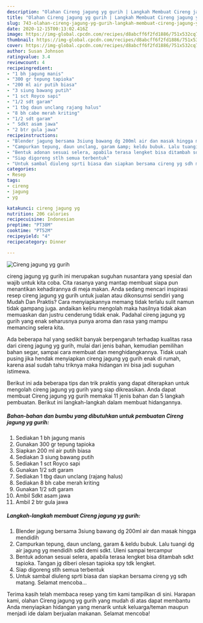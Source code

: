 ```yaml
---
description: "Olahan Cireng jagung yg gurih | Langkah Membuat Cireng jagung yg gurih Yang Enak Dan Lezat"
title: "Olahan Cireng jagung yg gurih | Langkah Membuat Cireng jagung yg gurih Yang Enak Dan Lezat"
slug: 743-olahan-cireng-jagung-yg-gurih-langkah-membuat-cireng-jagung-yg-gurih-yang-enak-dan-lezat
date: 2020-12-15T00:13:02.416Z
image: https://img-global.cpcdn.com/recipes/d8abcff6f2fd1886/751x532cq70/cireng-jagung-yg-gurih-foto-resep-utama.jpg
thumbnail: https://img-global.cpcdn.com/recipes/d8abcff6f2fd1886/751x532cq70/cireng-jagung-yg-gurih-foto-resep-utama.jpg
cover: https://img-global.cpcdn.com/recipes/d8abcff6f2fd1886/751x532cq70/cireng-jagung-yg-gurih-foto-resep-utama.jpg
author: Susan Johnson
ratingvalue: 3.4
reviewcount: 4
recipeingredient:
- "1 bh jagung manis"
- "300 gr tepung tapioka"
- "200 ml air putih biasa"
- "3 siung bawang putih"
- "1 sct Royco sapi"
- "1/2 sdt garam"
- "1 tbg daun unclang rajang halus"
- "8 bh cabe merah kriting"
- "1/2 sdt garam"
- " Sdkt asam jawa"
- "2 btr gula jawa"
recipeinstructions:
- "Blender jagung bersama 3siung bawang dg 200ml air dan masak hingga mendidih"
- "Campurkan tepung, daun unclang, garam &amp; keldu bubuk. Lalu tuangi dg air jagung yg mendidih sdkt demi sdkt. Uleni sampai tercampur"
- "Bentuk adonan sesuai selera, apabila terasa lengket bisa ditambah sdkt tapioka. Tangan jg diberi olesan tapioka spy tdk lengket."
- "Siap digoreng stlh semua terbentuk"
- "Untuk sambal diuleng sprti biasa dan siapkan bersama cireng yg sdh matang. Selamat mencoba..."
categories:
- Resep
tags:
- cireng
- jagung
- yg

katakunci: cireng jagung yg 
nutrition: 206 calories
recipecuisine: Indonesian
preptime: "PT38M"
cooktime: "PT52M"
recipeyield: "4"
recipecategory: Dinner

---
```



![Cireng jagung yg gurih](https://img-global.cpcdn.com/recipes/d8abcff6f2fd1886/751x532cq70/cireng-jagung-yg-gurih-foto-resep-utama.jpg)


cireng jagung yg gurih ini merupakan suguhan nusantara yang spesial dan wajib untuk kita coba. Cita rasanya yang mantap membuat siapa pun menantikan kehadirannya di meja makan.
Anda sedang mencari inspirasi resep cireng jagung yg gurih untuk jualan atau dikonsumsi sendiri yang Mudah Dan Praktis? Cara menyiapkannya memang tidak terlalu sulit namun tidak gampang juga. andaikan keliru mengolah maka hasilnya tidak akan memuaskan dan justru cenderung tidak enak. Padahal cireng jagung yg gurih yang enak seharusnya punya aroma dan rasa yang mampu memancing selera kita.

Ada beberapa hal yang sedikit banyak berpengaruh terhadap kualitas rasa dari cireng jagung yg gurih, mulai dari jenis bahan, kemudian pemilihan bahan segar, sampai cara membuat dan menghidangkannya. Tidak usah pusing jika hendak menyiapkan cireng jagung yg gurih enak di rumah, karena asal sudah tahu triknya maka hidangan ini bisa jadi suguhan istimewa.




Berikut ini ada beberapa tips dan trik praktis yang dapat diterapkan untuk mengolah cireng jagung yg gurih yang siap dikreasikan. Anda dapat membuat Cireng jagung yg gurih memakai 11 jenis bahan dan 5 langkah pembuatan. Berikut ini langkah-langkah dalam membuat hidangannya.

<!--inarticleads1-->

##### Bahan-bahan dan bumbu yang dibutuhkan untuk pembuatan Cireng jagung yg gurih:

1. Sediakan 1 bh jagung manis
1. Gunakan 300 gr tepung tapioka
1. Siapkan 200 ml air putih biasa
1. Sediakan 3 siung bawang putih
1. Sediakan 1 sct Royco sapi
1. Gunakan 1/2 sdt garam
1. Sediakan 1 tbg daun unclang (rajang halus)
1. Sediakan 8 bh cabe merah kriting
1. Gunakan 1/2 sdt garam
1. Ambil  Sdkt asam jawa
1. Ambil 2 btr gula jawa




<!--inarticleads2-->

##### Langkah-langkah membuat Cireng jagung yg gurih:

1. Blender jagung bersama 3siung bawang dg 200ml air dan masak hingga mendidih
1. Campurkan tepung, daun unclang, garam &amp; keldu bubuk. Lalu tuangi dg air jagung yg mendidih sdkt demi sdkt. Uleni sampai tercampur
1. Bentuk adonan sesuai selera, apabila terasa lengket bisa ditambah sdkt tapioka. Tangan jg diberi olesan tapioka spy tdk lengket.
1. Siap digoreng stlh semua terbentuk
1. Untuk sambal diuleng sprti biasa dan siapkan bersama cireng yg sdh matang. Selamat mencoba...




Terima kasih telah membaca resep yang tim kami tampilkan di sini. Harapan kami, olahan Cireng jagung yg gurih yang mudah di atas dapat membantu Anda menyiapkan hidangan yang menarik untuk keluarga/teman maupun menjadi ide dalam berjualan makanan. Selamat mencoba!
